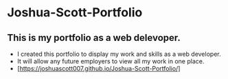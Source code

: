 # Joshua-Scott-Portfolio

## This is my portfolio as a web delevoper.

- I created this portfolio to display my work and skills as a web developer.
- It will allow any future employers to view all my work in one place.
- [https://joshuascott007.github.io/Joshua-Scott-Portfolio/]

